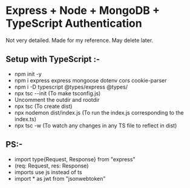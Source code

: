 
# Express + Node + MongoDB + TypeScript Authentication

Not very detailed. Made for my reference. May delete later.

## Setup with TypeScript :-
- npm init -y
- npm i express express mongoose dotenv cors cookie-parser
- npm i -D typescript @types/express @types/<anything>
- npx tsc --init (To make tsconfig.js)
- Uncomment the outdir and rootdir
- npx tsc (To create dist)
- npx nodemon dist/index.js (To run the index.js corresponding to the index.ts)
- npx tsc -w (To watch any changes in any TS file to reflect in dist)

## PS:-
- import type{Request, Response} from "express"
- (req: Request, res: Response)
- imports use js instead of ts
- import * as jwt from "jsonwebtoken"

